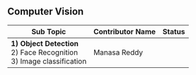 ## Computer Vision

| Sub Topic | Contributor Name | Status     |
| --------- | ---------------- | ---------- |
| **1) Object Detection** <br>2) Face Recognition<br>3) Image classification | Manasa Reddy |
